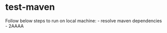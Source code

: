 # test-maven

Follow below steps to run on local machine: <incomplete>
	- resolve maven dependencies
  	- 2AAAA
